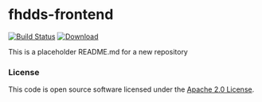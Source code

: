 
# fhdds-frontend

[![Build Status](https://travis-ci.org/hmrc/fhdds-frontend.svg?branch=master)](https://travis-ci.org/hmrc/fhdds-frontend) [ ![Download](https://api.bintray.com/packages/hmrc/releases/fhdds-frontend/images/download.svg) ](https://bintray.com/hmrc/releases/fhdds-frontend/_latestVersion)

This is a placeholder README.md for a new repository

### License

This code is open source software licensed under the [Apache 2.0 License]("http://www.apache.org/licenses/LICENSE-2.0.html").
    
